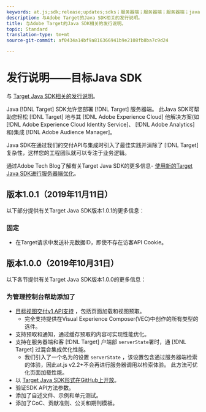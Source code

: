 ```yaml
---
keywords: at.js;sdk;release;updates;sdks；服务器端；服务器端；服务器端；java;java sdk
description: 与Adobe Target的Java SDK相关的发行说明。
title: 与Adobe Target的Java SDK相关的发行说明。
topic: Standard
translation-type: tm+mt
source-git-commit: af0434a14bf9a816366941b9e2108fb8ba7c9d24

---
```



# 发行说明——目标Java SDK

与 [Target Java SDK相关的发行说明](https://github.com/adobe/target-java-sdk)。

Java [!DNL Target] SDK允许您部署 [!DNL Target] 服务器端。 此Java SDK可帮助您轻松 [!DNL Target] 地与其 [!DNL Adobe Experience Cloud] 他解决方案(如 [!DNL Adobe Experience Cloud Identity Service]、 [!DNL Adobe Analytics]和)集成 [!DNL Adobe Audience Manager]。

Java SDK在通过我们的交付API与集成时引入了最佳实践并消除了 [!DNL Target] 复杂性，这样您的工程团队就可以专注于业务逻辑。

通过Adobe Tech Blog了解有关Target Java SDK的更多信息- [使用新的Target Java SDK进行服务器端优化](https://medium.com/adobetech/server-side-optimization-with-the-new-target-java-sdk-421dc418a3f2)。

## 版本1.0.1（2019年11月11日）

以下部分提供有关Target Java SDK版本1.0.1的更多信息：

### 固定

* 在Target请求中发送补充数据ID，即使不存在访客API Cookie。

## 版本1.0.0（2019年10月31日）

以下各节提供有关Target Java SDK版本1.0.0的更多信息：

### 为管理控制台帮助添加了

* [目标视图交付v1 API支持](https://developers.adobetarget.com/api/delivery-api/) ，包括页面加载和视图预取。
   * 完全支持提供在Visual Experience Composer(VEC)中创作的所有类型的选件。
* 支持预取和通知，通过缓存预取的内容可实现性能优化。
* 支持在服务器端和客 [!DNL Target] 户端部 `serverState`署时，通 [!DNL Target] 过混合集成优化性能。
   * 我们引入了一个名为的设置 `serverState` ，该设置包含通过服务器端检索的体验，因此at.js v2.2+不会再进行服务器调用以检索体验。 此方法可优化页面加载性能。
* 以 [Target Java SDK形式在GitHub上开放](https://github.com/adobe/target-java-sdk)。
* 验证SDK API方法参数。
* 添加了自述文件、示例和单元测试。
* 添加了CoC、贡献准则、公关和期刊模板。


